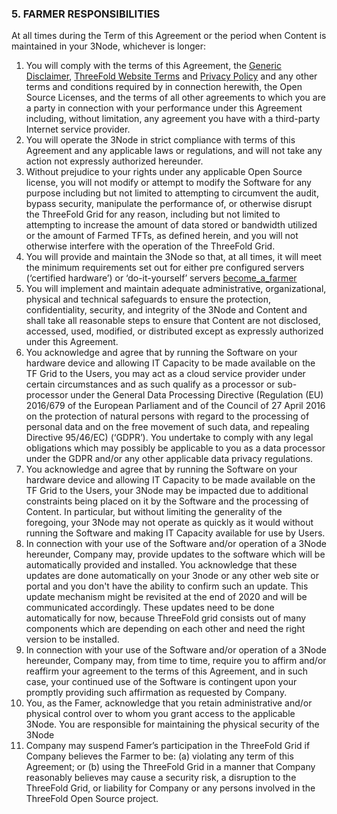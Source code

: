 ### 5. FARMER RESPONSIBILITIES

At all times during the Term of this Agreement or the period when Content is maintained in your 3Node, whichever is longer:

1. You will comply with the terms of this Agreement, the [Generic Disclaimer](https://wiki.threefold.io/#/disclaimer), [ThreeFold Website Terms](https://wiki.threefold.io/#/terms_conditions_websites) and [Privacy Policy](https://wiki.threefold.io/#/privacypolicy) and any other terms and conditions required by in connection herewith, the Open Source Licenses, and the terms of all other agreements to which you are a party in connection with your performance under this Agreement including, without limitation, any agreement you have with a third-party Internet service provider.
2. You will operate the 3Node in strict compliance with terms of this Agreement and any applicable laws or regulations, and will not take any action not expressly authorized hereunder.
3. Without prejudice to your rights under any applicable Open Source license, you will not modify or attempt to modify the Software for any purpose including but not limited to attempting to circumvent the audit, bypass security, manipulate the performance of, or otherwise disrupt the ThreeFold Grid for any reason, including but not limited to attempting to increase the amount of data stored or bandwidth utilized or the amount of Farmed TFTs, as defined herein, and you will not otherwise interfere with the operation of the ThreeFold Grid.
4. You will provide and maintain the 3Node so that, at all times, it will meet the minimum requirements set out for either pre configured servers (‘certified hardware’) or ‘do-it-yourself’ servers [become_a_farmer](https://wiki.threefold.io/#/become_a_farmer)
5. You will implement and maintain adequate administrative, organizational, physical and technical safeguards to ensure the protection, confidentiality, security, and integrity of the 3Node and Content and shall take all reasonable steps to ensure that Content are not disclosed, accessed, used, modified, or distributed except as expressly authorized under this Agreement.
6. You acknowledge and agree that by running the Software on your hardware device and allowing IT Capacity to be made available on the TF Grid to the Users, you may act as a cloud service provider under certain circumstances and as such qualify as a processor or sub-processor under the General Data Processing Directive (Regulation (EU) 2016/679 of the European Parliament and of the Council of 27 April 2016 on the protection of natural persons with regard to the processing of personal data and on the free movement of such data, and repealing Directive 95/46/EC) (‘GDPR’). You undertake to comply with any legal obligations which may possibly be applicable to you as a data processor under the GDPR and/or any other applicable data privacy regulations. 
7. You acknowledge and agree that by running the Software on your hardware device and allowing IT Capacity to be made available on the TF Grid to the Users, your 3Node may be impacted due to additional constraints being placed on it by the Software and the processing of Content. In particular, but without limiting the generality of the foregoing, your 3Node may not operate as quickly as it would without running the Software and making IT Capacity available for use by Users.
8. In connection with your use of the Software and/or operation of a 3Node hereunder, Company may, provide updates to the software which will be automatically provided and installed. You acknowledge that these updates are done automatically on your 3node or any other web site or portal and you don't have the ability to confirm such an update. This update mechanism might be revisited at the end of 2020 and will be communicated accordingly. These updates need to be done automatically for now, because ThreeFold grid consists out of many components which are depending on each other and need the right version to be installed.
9. In connection with your use of the Software and/or operation of a 3Node hereunder, Company may, from time to time, require you to affirm and/or reaffirm your agreement to the terms of this Agreement, and in such case, your continued use of the Software is contingent upon your promptly providing such affirmation as requested by Company.
10. You, as the Famer, acknowledge that you retain administrative and/or physical control over to whom you grant access to the applicable 3Node. You are responsible for maintaining the physical security of the 3Node 
11. Company may suspend Famer’s participation in the ThreeFold Grid if Company believes the Farmer to be: (a) violating any term of this Agreement; or (b) using the ThreeFold Grid in a manner that Company reasonably believes may cause a security risk, a disruption to the ThreeFold Grid, or liability for Company or any persons involved in the ThreeFold Open Source project.